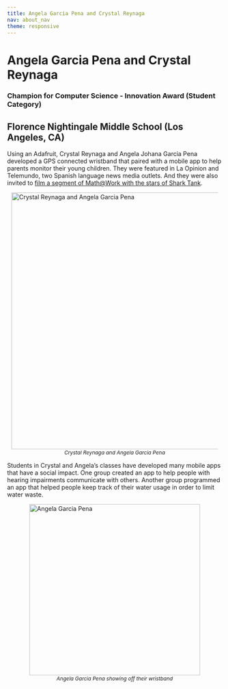 ```yaml
---
title: Angela Garcia Pena and Crystal Reynaga
nav: about_nav
theme: responsive
---
```


<a id="top"></a>

# Angela Garcia Pena and Crystal Reynaga

### Champion for Computer Science - Innovation Award (Student Category)

## Florence Nightingale Middle School (Los Angeles, CA)

Using an Adafruit, Crystal Reynaga and Angela Johana Garcia Pena developed a GPS connected wristband that paired with a mobile app to help parents monitor their young children. They were featured in La Opinion and Telemundo, two Spanish language news media outlets. And they were also invited to [film a segment of Math@Work with the stars of Shark Tank](https://youtu.be/tAfcZ3ArEs8?t=2m13s).

<figure style="margin:10px">
  <img src="/images/awards/fit-600/reynaga_garcia.png" style="display:block;margin:0 auto" width=600 alt="Crystal Reynaga and Angela Garcia Pena" />
  <figcaption style="text-align:center;font-style:italic;font-size:12px">
    Crystal Reynaga and Angela Garcia Pena
  </figcaption>
</figure>

Students in Crystal and Angela’s classes have developed many mobile apps that have a social impact. One group created an app to help people with hearing impairments communicate with others. Another group programmed an app that helped people keep track of their water usage in order to limit water waste.

<figure style="margin:10px">
  <img src="/images/awards/fit-400/garcia_pena.jpg" style="display:block;margin:0 auto" width=400 alt="Angela Garcia Pena" />
  <figcaption style="text-align:center;font-style:italic;font-size:12px">Angela Garcia Pena showing off their wristband</figcaption>
</figure>
